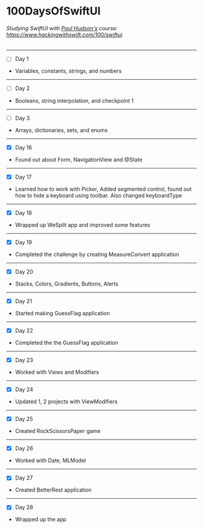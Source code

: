 # 100DaysOfSwiftUI

###### Studying SwiftUI with [Paul Hudson's](https://github.com/twostraws) course: https://www.hackingwithswift.com/100/swiftui.
---
- [ ] Day 1
- Variables, constants, strings, and numbers
---
- [ ] Day 2
- Booleans, string interpolation, and checkpoint 1
---
- [ ] Day 3
- Arrays, dictionaries, sets, and enums
---
- [X] Day 16
- Found out about Form, NavigationView and @State
---
- [X] Day 17
- Learned how to work with Picker, Added segmented control, found out how to hide a keyboard using toolbar. Also changed keyboardType
---
- [X] Day 18
- Wrapped up WeSplit app and improved some features
---
- [X] Day 19
- Completed the challenge by creating MeasureConvert application
---
- [X] Day 20
- Stacks, Colors, Gradients, Buttons, Alerts
---
- [X] Day 21
- Started making GuessFlag application
---
- [X] Day 22
- Completed the the GuessFlag application
---
- [X] Day 23
- Worked with Views and Modifiers
---
- [X] Day 24
- Updated 1, 2 projects with ViewModifiers
---
- [X] Day 25
- Created RockScissorsPaper game
---
- [X] Day 26
- Worked with Date, MLModel
---
- [X] Day 27
- Created BetterRest application
---
- [X] Day 28
- Wrapped up the app
